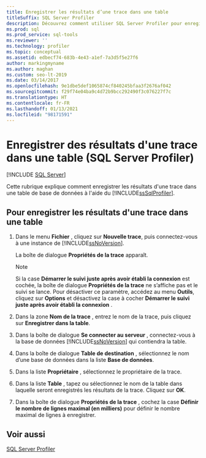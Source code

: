 ```yaml
---
title: Enregistrer les résultats d’une trace dans une table
titleSuffix: SQL Server Profiler
description: Découvrez comment utiliser SQL Server Profiler pour enregistrer les résultats d’une trace dans une table d’une base de données SQL Server. Découvrez comment spécifier le nombre maximal de lignes à enregistrer.
ms.prod: sql
ms.prod_service: sql-tools
ms.reviewer: ''
ms.technology: profiler
ms.topic: conceptual
ms.assetid: edbecf74-683b-4e43-a1ef-7a3d5f5e27f6
author: markingmyname
ms.author: maghan
ms.custom: seo-lt-2019
ms.date: 03/14/2017
ms.openlocfilehash: 9e1dbe5def1065874cf840245bfaa3f2676af042
ms.sourcegitcommit: f29f74e04ba9c4d72b9bcc292490f3c076227f7c
ms.translationtype: HT
ms.contentlocale: fr-FR
ms.lasthandoff: 01/13/2021
ms.locfileid: "98171591"
---
```

# <a name="save-trace-results-to-a-table-sql-server-profiler"></a>Enregistrer des résultats d'une trace dans une table (SQL Server Profiler)

 [!INCLUDE [SQL Server](../../includes/applies-to-version/sqlserver.md)]

Cette rubrique explique comment enregistrer les résultats d'une trace dans une table de base de données à l'aide du [!INCLUDE[ssSqlProfiler](../../includes/sssqlprofiler-md.md)].  
  
## <a name="to-save-trace-results-to-a-table"></a>Pour enregistrer les résultats d'une trace dans une table
  
1.  Dans le menu **Fichier** , cliquez sur **Nouvelle trace**, puis connectez-vous à une instance de [!INCLUDE[ssNoVersion](../../includes/ssnoversion-md.md)].  
  
     La boîte de dialogue **Propriétés de la trace** apparaît.  
  
    > [!NOTE]  
    >  Si la case **Démarrer le suivi juste après avoir établi la connexion** est cochée, la boîte de dialogue **Propriétés de la trace** ne s’affiche pas et le suivi se lance. Pour désactiver ce paramètre, accédez au menu **Outils**, cliquez sur **Options** et désactivez la case à cocher **Démarrer le suivi juste après avoir établi la connexion** .  
  
2.  Dans la zone **Nom de la trace** , entrez le nom de la trace, puis cliquez sur **Enregistrer dans la table**.  
  
3.  Dans la boîte de dialogue **Se connecter au serveur** , connectez-vous à la base de données [!INCLUDE[ssNoVersion](../../includes/ssnoversion-md.md)] qui contiendra la table.  
  
4.  Dans la boîte de dialogue **Table de destination** , sélectionnez le nom d’une base de données dans la liste **Base de données**.  
  
5.  Dans la liste **Propriétaire** , sélectionnez le propriétaire de la trace.  
  
6.  Dans la liste **Table** , tapez ou sélectionnez le nom de la table dans laquelle seront enregistrés les résultats de la trace. Cliquez sur **OK**.  
  
7.  Dans la boîte de dialogue **Propriétés de la trace** , cochez la case **Définir le nombre de lignes maximal (en milliers)** pour définir le nombre maximal de lignes à enregistrer.  
  
## <a name="see-also"></a>Voir aussi  
 [SQL Server Profiler](../../tools/sql-server-profiler/sql-server-profiler.md)  
  
  
